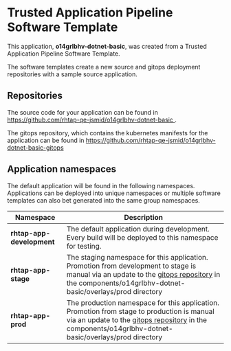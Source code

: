 # Trusted Application Pipeline Software Template

This application, **o14grlbhv-dotnet-basic**, was created from a Trusted Application Pipeline Software Template.

The software templates create a new source and gitops deployment repositories with a sample source application. 

## Repositories

The source code for your application can be found in [https://github.com/rhtap-qe-jsmid/o14grlbhv-dotnet-basic ](https://github.com/rhtap-qe-jsmid/o14grlbhv-dotnet-basic ).
 
The gitops repository, which contains the kubernetes manifests for the application can be found in 
[https://github.com/rhtap-qe-jsmid/o14grlbhv-dotnet-basic-gitops ](https://github.com/rhtap-qe-jsmid/o14grlbhv-dotnet-basic-gitops ) 

## Application namespaces 

The default application will be found in the following namespaces. Applications can be deployed into unique namespaces or multiple software templates can also bet generated into the same group namespaces.  

|  Namespace   |  Description   |  
| -------- | -------- |   
| **rhtap-app-development** | The default application during development. Every build will be deployed to this namespace for testing. | 
| **rhtap-app-stage** | The staging namespace for this application. Promotion from development to stage is manual via an update to the [gitops repository](https://github.com/rhtap-qe-jsmid/o14grlbhv-dotnet-basic-gitops ) in the components/o14grlbhv-dotnet-basic/overlays/prod directory |  
| **rhtap-app-prod** | The production namespace for this application. Promotion from stage to production is manual via an update to the [gitops repository](https://github.com/rhtap-qe-jsmid/o14grlbhv-dotnet-basic-gitops ) in the components/o14grlbhv-dotnet-basic/overlays/prod directory | 